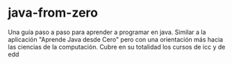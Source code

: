 # java-from-zero
Una guía paso a paso para aprender a programar en java. Similar a la aplicación "Aprende Java desde Cero" pero con una orientación más hacia las ciencias de la computación. Cubre en su totalidad los cursos de icc y de edd
